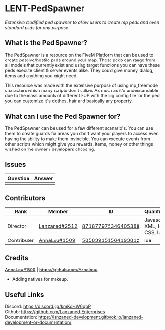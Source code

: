 # LENT-PedSpawner
*Extensive modified ped spawner to allow users to create mp peds and even standard peds for any purpose.*

## What is the Ped Spawner?
The PedSpawner is a resource on the FiveM Platform that can be used to create passive/hostile peds around your map. These peds can range from all models that currently exist and using target functions you can have these peds execute client & server events alike. They could give money, dialog, items and anything you might need.

This resource was made with the extensive purpose of using mp_freemode characters which many scripts don't utilize. As much as it's understandable due to the mass amounts of different EUP with the big config file for the ped you can customize it's clothes, hair and basically any property. 

## What can I use the Ped Spawner for?
The PedSpawner can be used for a few different scenario's. You can use them to create guards for areas you don't want your players to access even having the ability to make them invincible. You can execute events from other scripts which might give you rewards, items, money or other things wished on the owner / developers choosing.

## Issues
|  Question |  Answer |
|----       |----     |
|           |         |

## Contributors
|  Rank       |  Member       | ID                 | Qualifications                       |
|----         |----           |----                |----                                  |
| Director    | [Lanzaned#2512](https://discordapp.com/users/871877975346405388) | [871877975346405388](https://discordapp.com/users/871877975346405388) | Javascript, XML, HTML, CSS, lua, SQL |
| Contributer | [AnnaLou#1509](https://discordapp.com/users/585839151564193812) | [585839151564193812](https://discordapp.com/users/585839151564193812) | lua |

## Credits
[AnnaLou#1509](https://discordapp.com/users/585839151564193812) | https://github.com/Annalouu
- Adding natives for makeup.

## Useful Links 
Discord: https://discord.gg/kmKcHWGqbP<br>
Github: https://github.com/Lanzaned-Enterprises<br>
Documentation: https://lanzaned-development.gitbook.io/lanzaned-development-or-documentation/